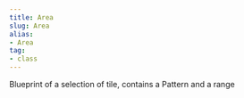 ```yaml
---
title: Area
slug: Area
alias: 
- Area
tag: 
- class
---
```

Blueprint of a selection of tile, contains a Pattern and a range
